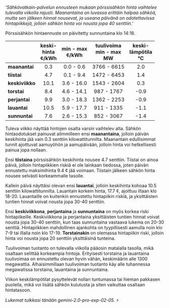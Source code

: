 *'Sähkövatkain-palvelun ennusteen mukaan pörssisähkön hinta vaihtelee tulevalla viikolla rajusti. Maanantaina on luvassa erittäin halpaa sähköä, mutta sen jälkeen hinnat nousevat, ja useana päivänä on odotettavissa hintapiikkejä, jolloin sähkön hinta voi nousta jopa 40 senttiin.'*


Pörssisähkön hintaennuste on päivitetty sunnuntaina klo 14:18.

|  | keski-<br>hinta<br>¢/kWh | min - max<br>¢/kWh | tuulivoima<br>min - max<br>MW | keski-<br>lämpötila<br>°C |
|:-------------|:----------------:|:----------------:|:-------------:|:-------------:|
| **maanantai** | 0.3 | 0.0 - 0.6 | 3766 - 6615 | 2.0 |
| **tiistai**   | 4.7 | 0.1 - 9.4 | 1472 - 6453 | 1.4 |
| **keskiviikko**| 10.1| 3.6 - 16.0 | 1543 - 2604 | 0.3 |
| **torstai**   | 8.4 | 4.6 - 14.1 | 987 - 1767 | -0.9 |
| **perjantai**  | 9.9 | 3.0 - 18.3 | 1362 - 2253 | -0.9 |
| **lauantai**  | 10.5| 5.9 - 17.7 | 911 - 1335 | -1.1 |
| **sunnuntai** | 7.6 | 2.6 - 15.3 | 852 - 3067 | -1.4 |

Tuleva viikko näyttää hintojen osalta varsin vaihtelev alta. Sähkön hintaodotukset painuvat alimmilleen ensi **maanantaina**, jolloin päivän keskihinta jää vain 0.3 senttiin kilowattitunnilta. Maanantain edullisimmat tunnit ajoittuvat aamuyöhön ja aamupäivään, jolloin hinta voi hetkellisesti painua jopa nollaan.

Ensi **tiistaina** pörssisähkön keskihinta nousee 4.7 senttiin. Tiistai on ainoa päivä, jolloin hintapiikkien riskiä ei ole lainkaan tiedossa, joten päivän ennustettu maksimihinta 9.4 ¢ jää voimaan. Tiistain jälkeen sähkön hinta nousee selvästi korkeammalle tasolle.

Kallein päivä näyttäisi olevan ensi **lauantai**, jolloin keskihinta kohoaa 10.5 senttiin kilowattitunnilta. Lauantain korkein hinta, 17.7 ¢, ajoittuu iltaan klo 18-20. Lauantaille on kuitenkin ennustettu hintapiikin riskiä, ja yksittäisten tuntien hinnat voivat nousta jopa 30-40 senttiin.

Ensi **keskiviikkona**, **perjantaina** ja **sunnuntaina** on myös korkea riski hintapiikeille. Keskiviikkona ja perjantaina yksittäisten tuntien hinnat voivat nousta jopa 30-40 senttiin, kun taas sunnuntaina vastaava lukema on 20-30 senttiä. Hintapiikkien mahdollinen ajankohta on tyypillisesti aamulla noin klo 7-9 tai illalla noin klo 17-19. **Torstainakin** on olemassa hintapiikin riski, jolloin hinta voi nousta jopa 20 senttiin yksittäisinä tunteina.

Tuulivoiman tuotanto on tulevalla viikolla pääosin matalalla tasolla, mikä osaltaan selittää korkeampia hintoja. Erityisesti torstaina ja lauantaina tuulivoimaa on ennustettu olevan hyvin vähän, keskimäärin alle 1300 megawattia. Alhaisimmillaan tuulivoiman tuotanto käy alle tuhannessa megawatissa torstaina, lauantaina ja sunnuntaina.

Viikon keskilämpötilat pysyttelevät nollan tuntumassa tai hieman pakkasen puolella, mikä voi lisätä sähkön kulutusta ja siten vaikuttaa osaltaan hintatasoon.

*Lukemat tulkkasi tänään gemini-2.0-pro-exp-02-05.* ⚡

